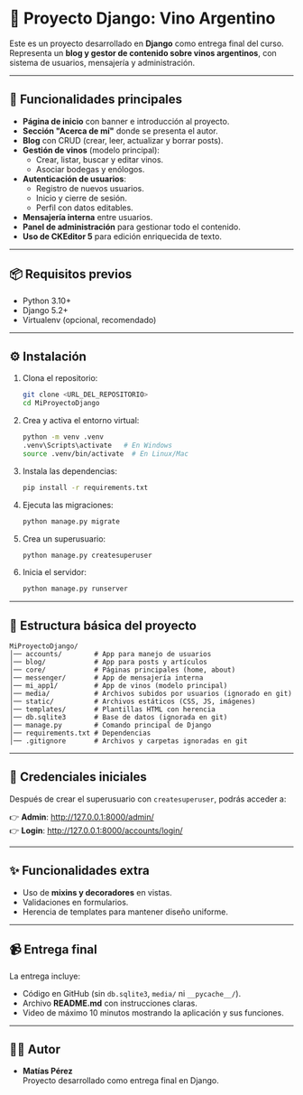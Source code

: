 # 🍷 Proyecto Django: Vino Argentino

Este es un proyecto desarrollado en **Django** como entrega final del curso. Representa un **blog y gestor de contenido sobre vinos argentinos**, con sistema de usuarios, mensajería y administración.

---

## 🚀 Funcionalidades principales

- **Página de inicio** con banner e introducción al proyecto.
- **Sección "Acerca de mí"** donde se presenta el autor.
- **Blog** con CRUD (crear, leer, actualizar y borrar posts).  
- **Gestión de vinos** (modelo principal):
  - Crear, listar, buscar y editar vinos.
  - Asociar bodegas y enólogos.
- **Autenticación de usuarios**:
  - Registro de nuevos usuarios.
  - Inicio y cierre de sesión.
  - Perfil con datos editables.
- **Mensajería interna** entre usuarios.
- **Panel de administración** para gestionar todo el contenido.
- **Uso de CKEditor 5** para edición enriquecida de texto.

---

## 📦 Requisitos previos

- Python 3.10+  
- Django 5.2+  
- Virtualenv (opcional, recomendado)

---

## ⚙️ Instalación

1. Clona el repositorio:
   ```bash
   git clone <URL_DEL_REPOSITORIO>
   cd MiProyectoDjango
   ```

2. Crea y activa el entorno virtual:
   ```bash
   python -m venv .venv
   .venv\Scripts\activate   # En Windows
   source .venv/bin/activate  # En Linux/Mac
   ```

3. Instala las dependencias:
   ```bash
   pip install -r requirements.txt
   ```

4. Ejecuta las migraciones:
   ```bash
   python manage.py migrate
   ```

5. Crea un superusuario:
   ```bash
   python manage.py createsuperuser
   ```

6. Inicia el servidor:
   ```bash
   python manage.py runserver
   ```

---

## 📂 Estructura básica del proyecto

```
MiProyectoDjango/
│── accounts/        # App para manejo de usuarios
│── blog/            # App para posts y artículos
│── core/            # Páginas principales (home, about)
│── messenger/       # App de mensajería interna
│── mi_app1/         # App de vinos (modelo principal)
│── media/           # Archivos subidos por usuarios (ignorado en git)
│── static/          # Archivos estáticos (CSS, JS, imágenes)
│── templates/       # Plantillas HTML con herencia
│── db.sqlite3       # Base de datos (ignorada en git)
│── manage.py        # Comando principal de Django
│── requirements.txt # Dependencias
│── .gitignore       # Archivos y carpetas ignoradas en git
```

---

## 🔑 Credenciales iniciales

Después de crear el superusuario con `createsuperuser`, podrás acceder a:

👉 **Admin**: http://127.0.0.1:8000/admin/  
👉 **Login**: http://127.0.0.1:8000/accounts/login/

---

## ✨ Funcionalidades extra

- Uso de **mixins y decoradores** en vistas.  
- Validaciones en formularios.  
- Herencia de templates para mantener diseño uniforme.  

---

## 📹 Entrega final

La entrega incluye:

- Código en GitHub (sin `db.sqlite3`, `media/` ni `__pycache__/`).  
- Archivo **README.md** con instrucciones claras.  
- Video de máximo 10 minutos mostrando la aplicación y sus funciones.  

---

## 👨‍💻 Autor

- **Matías Pérez**  
  Proyecto desarrollado como entrega final en Django.  
